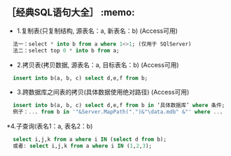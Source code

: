 <h2>［经典SQL语句大全］ :memo: </h2> 

* 1.复制表(只复制结构, 源表名：a, 新表名：b) (Access可用)
```sql
  法一：select * into b from a where 1<>1; (仅用于 SQlServer)
  法二：select top 0 * into b from a;
```
* 2.拷贝表(拷贝数据, 源表名：a, 目标表名：b) (Access可用)
```sql
  insert into b(a, b, c) select d,e,f from b;
```
* 3.跨数据库之间表的拷贝(具体数据使用绝对路径) (Access可用)
```sql
  insert into b(a, b, c) select d,e,f from b in ‘具体数据库’ where 条件;
  例子：... from b in '"&Server.MapPath(".")&"\data.mdb" &"' where ...
```
*4.子查询(表名1：a, 表名2：b)
```sql
  select i,j,k from a where i IN (select d from b);
  或者: select i,j,k from a where i IN (1,2,3);
```
